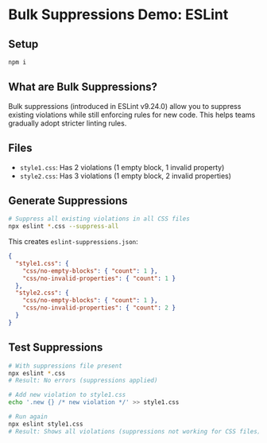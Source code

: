 # Bulk Suppressions Demo: ESLint

## Setup

```sh
npm i
```

## What are Bulk Suppressions?

Bulk suppressions (introduced in ESLint v9.24.0) allow you to suppress existing violations while still enforcing rules for new code. This helps teams gradually adopt stricter linting rules.

## Files

- `style1.css`: Has 2 violations (1 empty block, 1 invalid property)
- `style2.css`: Has 3 violations (1 empty block, 2 invalid properties)

## Generate Suppressions

```sh
# Suppress all existing violations in all CSS files
npx eslint *.css --suppress-all
```

This creates `eslint-suppressions.json`:

```json
{
  "style1.css": {
    "css/no-empty-blocks": { "count": 1 },
    "css/no-invalid-properties": { "count": 1 }
  },
  "style2.css": {
    "css/no-empty-blocks": { "count": 1 },
    "css/no-invalid-properties": { "count": 2 }
  }
}
```

## Test Suppressions

```sh
# With suppressions file present
npx eslint *.css
# Result: No errors (suppressions applied)

# Add new violation to style1.css
echo '.new {} /* new violation */' >> style1.css

# Run again
npx eslint style1.css
# Result: Shows all violations (suppressions not working for CSS files)
```
